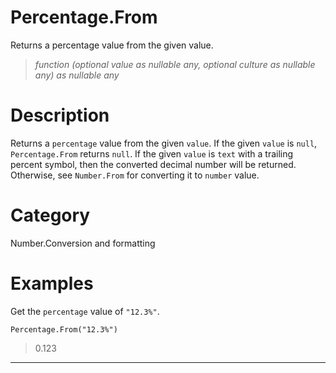 ﻿# Percentage.From
Returns a percentage value from the given value.
> _function (optional value as nullable any, optional culture as nullable any) as nullable any_
# Description 
Returns a <code>percentage</code> value from the given <code>value</code>. If the given <code>value</code> is <code>null</code>, <code>Percentage.From</code> returns <code>null</code>.  If the given <code>value</code> is <code>text</code> with a trailing percent symbol, then the converted decimal number will be returned. Otherwise, see <code>Number.From</code> for converting it to <code>number</code> value.
# Category 
Number.Conversion and formatting
# Examples 
Get the <code>percentage</code> value of <code>"12.3%"</code>.
```
Percentage.From("12.3%")
```
> 0.123
***
